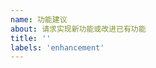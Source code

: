 ```yaml
---
name: 功能建议
about: 请求实现新功能或改进已有功能
title: ''
labels: 'enhancement'
---
```


<!--
⚠️ 反馈前请确保已阅读
⚠️ 反馈前请确保已阅读
⚠️ 反馈前请确保已阅读

1. 请确保你已经认真阅读了使用教程（https://bobtranslate.com/guide），可能你的建议已经实现。
2. 请查看常见问题列表（https://bobtranslate.com/faq）里面是否有你的问题。
3. 请在 issues 页面搜索你的建议，很可能已经有人提了。
-->

<!-- 这是隐藏的信息 -->
<!-- 👆👆👆这样括起来的信息将被隐藏，填写时注意不要写在里面。 -->
<!-- 点击编辑器上方的 preview 可预览你填写的效果 -->
